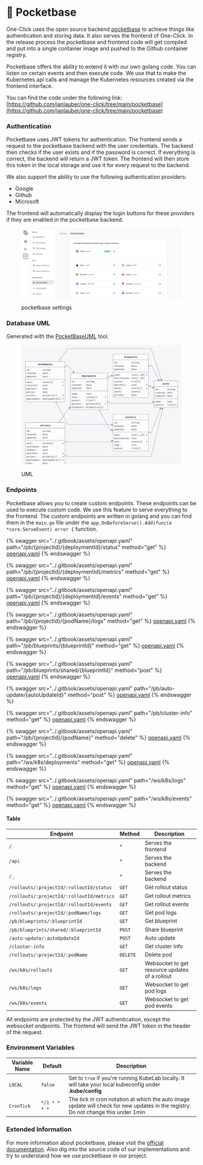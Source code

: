 # 👖 Pocketbase

One-Click uses the open source backend [pocketbase](https://pocketbase.io) to achieve things like authentication and storing data. It also serves the frontend of One-Click. In the release process the pocketbase and frontend code will get compiled and put into a single container image and pushed to the Github container registry.

Pocketbase offers the ability to extend it with our own golang code. You can listen on certain events and then execute code. We use that to make the Kubernetes api calls and manage the Kubernetes resources created via the frontend interface.

You can find the code under the following link: [https://github.com/janlauber/one-click/tree/main/pocketbase](https://github.com/janlauber/one-click/tree/main/pocketbase)

### Authentication

Pocketbase uses JWT tokens for authentication. The frontend sends a request to the pocketbase backend with the user credentials. The backend then checks if the user exists and if the password is correct. If everything is correct, the backend will return a JWT token. The frontend will then store this token in the local storage and use it for every request to the backend.

We also support the ability to use the following authentication providers:

* Google
* Github
* Microsoft

The frontend will automatically display the login buttons for these providers if they are enabled in the pocketbase backend.

<figure><img src="../.gitbook/assets/image (55).png" alt=""><figcaption><p>pocketbase settings</p></figcaption></figure>

### Database UML

Generated with the [PocketBaseUML](https://pocketbase-uml.github.io) tool.

<figure><img src="../.gitbook/assets/pb_diagram.png" alt=""><figcaption><p>UML</p></figcaption></figure>

### Endpoints

Pocketbase allows you to create custom endpoints. These endpoints can be used to execute custom code. We use this feature to serve everything to the frontend. The custom endpoints are written in golang and you can find them in the `main.go` file under the `app.OnBeforeServe().Add(func(e *core.ServeEvent) error {` function.

{% swagger src="../.gitbook/assets/openapi.yaml" path="/pb/{projectId}/{deploymentId}/status" method="get" %}
[openapi.yaml](../.gitbook/assets/openapi.yaml)
{% endswagger %}

{% swagger src="../.gitbook/assets/openapi.yaml" path="/pb/{projectId}/{deploymentId}/metrics" method="get" %}
[openapi.yaml](../.gitbook/assets/openapi.yaml)
{% endswagger %}

{% swagger src="../.gitbook/assets/openapi.yaml" path="/pb/{projectId}/{deploymentId}/events" method="get" %}
[openapi.yaml](../.gitbook/assets/openapi.yaml)
{% endswagger %}

{% swagger src="../.gitbook/assets/openapi.yaml" path="/pb/{projectId}/{podName}/logs" method="get" %}
[openapi.yaml](../.gitbook/assets/openapi.yaml)
{% endswagger %}

{% swagger src="../.gitbook/assets/openapi.yaml" path="/pb/blueprints/{blueprintId}" method="get" %}
[openapi.yaml](../.gitbook/assets/openapi.yaml)
{% endswagger %}

{% swagger src="../.gitbook/assets/openapi.yaml" path="/pb/blueprints/shared/{blueprintId}" method="post" %}
[openapi.yaml](../.gitbook/assets/openapi.yaml)
{% endswagger %}

{% swagger src="../.gitbook/assets/openapi.yaml" path="/pb/auto-update/{autoUpdateId}" method="post" %}
[openapi.yaml](../.gitbook/assets/openapi.yaml)
{% endswagger %}

{% swagger src="../.gitbook/assets/openapi.yaml" path="/pb/cluster-info" method="get" %}
[openapi.yaml](../.gitbook/assets/openapi.yaml)
{% endswagger %}

{% swagger src="../.gitbook/assets/openapi.yaml" path="/pb/{projectId}/{podName}" method="delete" %}
[openapi.yaml](../.gitbook/assets/openapi.yaml)
{% endswagger %}

{% swagger src="../.gitbook/assets/openapi.yaml" path="/ws/k8s/deployments" method="get" %}
[openapi.yaml](../.gitbook/assets/openapi.yaml)
{% endswagger %}

{% swagger src="../.gitbook/assets/openapi.yaml" path="/ws/k8s/logs" method="get" %}
[openapi.yaml](../.gitbook/assets/openapi.yaml)
{% endswagger %}

{% swagger src="../.gitbook/assets/openapi.yaml" path="/ws/k8s/events" method="get" %}
[openapi.yaml](../.gitbook/assets/openapi.yaml)
{% endswagger %}

#### Table

| Endpoint                                  | Method   | Description                                    |
| ----------------------------------------- | -------- | ---------------------------------------------- |
| `/`                                       | `*`      | Serves the frontend                            |
| `/api`                                    | `*`      | Serves the backend                             |
| `/_`                                      | `*`      | Serves the backend                             |
| `/rollouts/:projectId/:rolloutId/status`  | `GET`    | Get rollout status                             |
| `/rollouts/:projectId/:rolloutId/metrics` | `GET`    | Get rollout metrics                            |
| `/rollouts/:projectId/:rolloutId/events`  | `GET`    | Get rollout events                             |
| `/rollouts/:projectId/:podName/logs`      | `GET`    | Get pod logs                                   |
| `/pb/blueprints/:blueprintId`             | `GET`    | Get blueprint                                  |
| `/pb/blueprints/shared/:blueprintId`      | `POST`   | Share blueprint                                |
| `/auto-update/:autoUpdateId`              | `POST`   | Auto update                                    |
| `/cluster-info`                           | `GET`    | Get cluster info                               |
| `/rollouts/:projectId/:podName`           | `DELETE` | Delete pod                                     |
| `/ws/k8s/rollouts`                        | `GET`    | Websocket to get resource updates of a rollout |
| `/ws/k8s/logs`                            | `GET`    | Websocket to get pod logs                      |
| `/ws/k8s/events`                          | `GET`    | Websocket to get pod events                    |

All endpoints are protected by the JWT authentication, except the websocket endpoints. The frontend will send the JWT token in the header of the request.

### Environment Variables

| Variable Name | Default       | Description                                                                                                                        |
| ------------- | ------------- | ---------------------------------------------------------------------------------------------------------------------------------- |
| `LOCAL`       | `false`       | Set to `true` if you're running KubeLab locally. It will take your local kubeconfig under **.kube/config**                         |
| `CronTick`    | `*/1 * * * *` | The tick in cron notation at which the auto image update will check for new updates in the registry. Do not change this under 1min |

### Extended Information

For more information about pocketbase, please visit the [official documentation](https://pocketbase.io/docs). Also dig into the source code of our implementations and try to understand how we use pocketbase in our project.
